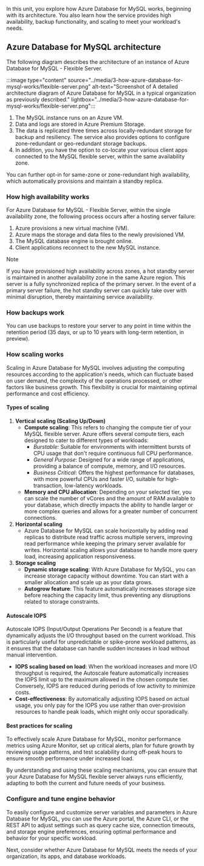 In this unit, you explore how Azure Database for MySQL works, beginning with its architecture. You also learn how the service provides high availability, backup functionality, and scaling to meet your workload's needs.

## Azure Database for MySQL architecture

The following diagram describes the architecture of an instance of Azure Database for MySQL - Flexible Server.

:::image type="content" source="../media/3-how-azure-database-for-mysql-works/flexible-server.png" alt-text="Screenshot of A detailed architecture diagram of Azure Database for MySQL in a typical organization as previously described." lightbox="../media/3-how-azure-database-for-mysql-works/flexible-server.png":::

1. The MySQL instance runs on an Azure VM.
2. Data and logs are stored in Azure Premium Storage.
3. The data is replicated three times across locally-redundant storage for backup and resiliency. The service also provides options to configure zone-redundant or geo-redundant storage backups.
4. In addition, you have the option to co-locate your various client apps connected to the MySQL flexible server, within the same availability zone.

You can further opt-in for same-zone or zone-redundant high availability, which automatically provisions and maintain a standby replica.

### How high availability works

For Azure Database for MySQL - Flexible Server, within the single availability zone, the following process occurs after a hosting server failure:

1. Azure provisions a new virtual machine (VM).
2. Azure maps the storage and data files to the newly provisioned VM.
3. The MySQL database engine is brought online.
4. Client applications reconnect to the new MySQL instance.

> [!NOTE]  
> If you have provisioned high availability across zones, a hot standby server is maintained in another availability zone in the same Azure region. This server is a fully synchronized replica of the primary server. In the event of a primary server failure, the hot standby server can quickly take over with minimal disruption, thereby maintaining service availability.

### How backups work

You can use backups to restore your server to any point in time within the retention period (35 days, or up to 10 years with long-term retention, in preview).

### How scaling works

Scaling in Azure Database for MySQL involves adjusting the computing resources according to the application's needs, which can fluctuate based on user demand, the complexity of the operations processed, or other factors like business growth. This flexibility is crucial for maintaining optimal performance and cost efficiency.

#### Types of scaling

1. **Vertical scaling (Scaling Up/Down)**
    - **Compute scaling**: This refers to changing the compute tier of your MySQL flexible server. Azure offers several compute tiers, each designed to cater to different types of workloads:
        - *Burstable*: Suitable for environments with intermittent bursts of CPU usage that don't require continuous full CPU performance.
        - *General Purpose*: Designed for a wide range of applications, providing a balance of compute, memory, and I/O resources.
        - *Business Critical*: Offers the highest performance for databases, with more powerful CPUs and faster I/O, suitable for high-transaction, low-latency workloads.
    - **Memory and CPU allocation**: Depending on your selected tier, you can scale the number of vCores and the amount of RAM available to your database, which directly impacts the ability to handle larger or more complex queries and allows for a greater number of concurrent connections.
2. **Horizontal scaling**
    - Azure Database for MySQL can scale horizontally by adding read replicas to distribute read traffic across multiple servers, improving read performance while keeping the primary server available for writes. Horizontal scaling allows your database to handle more query load, increasing application responsiveness.
3. **Storage scaling**
    - **Dynamic storage scaling**: With  Azure Database for MySQL, you can  increase storage capacity without downtime. You can start with a smaller allocation and scale up as your data grows.
    - **Autogrow feature**: This feature automatically increases storage size before reaching the capacity limit, thus preventing any disruptions related to storage constraints.

#### Autoscale IOPS

Autoscale IOPS (Input/Output Operations Per Second) is a feature that dynamically adjusts the I/O throughput based on the current workload. This is particularly useful for unpredictable or spike-prone workload patterns, as it ensures that the database can handle sudden increases in load without manual intervention.

- **IOPS scaling based on load**: When the workload increases and more I/O throughput is required, the Autoscale feature automatically increases the IOPS limit up to the maximum allowed in the chosen compute tier. Conversely, IOPS are reduced during periods of low activity to minimize costs.
- **Cost-effectiveness**: By automatically adjusting IOPS based on actual usage, you only pay for the IOPS you use rather than over-provision resources to handle peak loads, which might only occur sporadically.

#### Best practices for scaling

To effectively scale Azure Database for MySQL, monitor performance metrics using Azure Monitor, set up critical alerts, plan for future growth by reviewing usage patterns, and test scalability during off-peak hours to ensure smooth performance under increased load.

By understanding and using these scaling mechanisms, you can ensure that your Azure Database for MySQL flexible server always runs efficiently, adapting to both the current and future needs of your business.

### Configure and tune engine behavior

To easily configure and customize server variables and parameters in Azure Database for MySQL, you can use the Azure portal, the Azure CLI, or the REST API to adjust settings such as query cache size, connection timeouts, and storage engine preferences, ensuring optimal performance and behavior for your specific workload.

Next, consider whether Azure Database for MySQL meets the needs of your organization, its apps, and database workloads.
